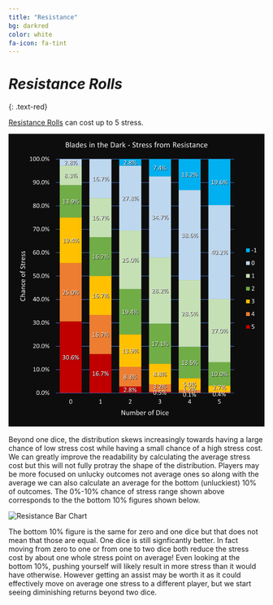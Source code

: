 ```yaml
---
title: "Resistance"
bg: darkred
color: white
fa-icon: fa-tint
---
```


# *Resistance Rolls*
{: .text-red}

[Resistance Rolls](https://bladesinthedark.com/resistance-armor) can cost up to 5 stress.

![Stacked Bar Chart](/img/ResistanceChances.png "Core Dice Outcomes")

Beyond one dice, the distribution skews increasingly towards having a large chance of low stress cost while having a small chance of a high stress cost. We can greatly improve the readability by calculating the average stress cost but this will not fully protray the shape of the distribution. Players may be more focused on unlucky outcomes not average ones so along with the average we can also calculate an average for the bottom (unluckiest) 10% of outcomes. The 0%-10% chance of stress range shown above corresponds to the the bottom 10% figures shown below.

![Resistance Bar Chart](/img/ResistanceChancesSimplified "Core Dice Outcomes")

The bottom 10% figure is the same for zero and one dice but that does not mean that those are equal. One dice is still signficantly better. In fact moving from zero to one or from one to two dice both reduce the stress cost by about one whole stress point on average! Even looking at the bottom 10%, pushing yourself will likely result in more stress than it would have otherwise. However getting an assist may be worth it as it could effectively move on average one stress to a different player, but we start seeing diminishing returns beyond two dice.



